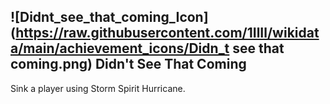 ## ![Didnt_see_that_coming_Icon](https://raw.githubusercontent.com/1IlIl/wikidata/main/achievement_icons/Didn_t see that coming.png) Didn't See That Coming


Sink a player using Storm Spirit Hurricane.
